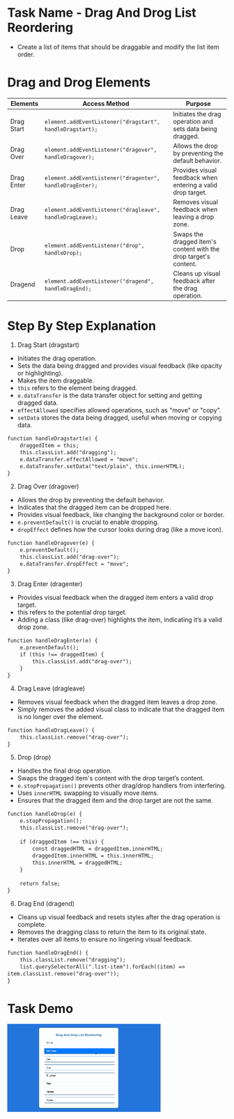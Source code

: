 # Task Name - Drag And Drog List Reordering

- Create a list of items that should be draggable and modify the list item order.

# Drag and Drog Elements

| Elements   | Access Method                                             | Purpose                                                          |
| ---------- | --------------------------------------------------------- | ---------------------------------------------------------------- |
| Drag Start | `element.addEventListener("dragstart", handleDragstart);` | Initiates the drag operation and sets data being dragged.        |
| Drag Over  | `element.addEventListener("dragover", handleDragover);`   | Allows the drop by preventing the default behavior.              |
| Drag Enter | `element.addEventListener("dragenter", handleDragEnter);` | Provides visual feedback when entering a valid drop target.      |
| Drag Leave | `element.addEventListener("dragleave", handleDragLeave);` | Removes visual feedback when leaving a drop zone.                |
| Drop       | `element.addEventListener("drop", handleDrop);`           | Swaps the dragged item's content with the drop target's content. |
| Dragend    | `element.addEventListener("dragend", handleDragEnd);`     | Cleans up visual feedback after the drag operation.              |


# Step By Step Explanation

1. Drag Start (dragstart)

- Initiates the drag operation.
- Sets the data being dragged and provides visual feedback (like opacity or highlighting).
- Makes the item draggable.
- `this` refers to the element being dragged.
- `e.dataTransfer` is the data transfer object for setting and getting dragged data.
- `effectAllowed` specifies allowed operations, such as "move" or "copy".
- `setData` stores the data being dragged, useful when moving or copying data.

```
function handleDragstart(e) {
    draggedItem = this;
    this.classList.add("dragging");
    e.dataTransfer.effectAllowed = "move";
    e.dataTransfer.setData("text/plain", this.innerHTML);
}
```

2. Drag Over (dragover)

- Allows the drop by preventing the default behavior.
- Indicates that the dragged item can be dropped here.
- Provides visual feedback, like changing the background color or border.
- `e.preventDefault()` is crucial to enable dropping.
- `dropEffect` defines how the cursor looks during drag (like a move icon).

```
function handleDragover(e) {
    e.preventDefault();
    this.classList.add("drag-over");
    e.dataTransfer.dropEffect = "move";
}
```

3. Drag Enter (dragenter)

- Provides visual feedback when the dragged item enters a valid drop target.
- this refers to the potential drop target.
- Adding a class (like drag-over) highlights the item, indicating it’s a valid drop zone.

```
function handleDragEnter(e) {
    e.preventDefault();
    if (this !== draggedItem) {
        this.classList.add("drag-over");
    }
}

```

4. Drag Leave (dragleave)

- Removes visual feedback when the dragged item leaves a drop zone.
- Simply removes the added visual class to indicate that the dragged item is no longer over the element.

```
function handleDragLeave() {
    this.classList.remove("drag-over");
}
```

5.  Drop (drop)

- Handles the final drop operation.
- Swaps the dragged item's content with the drop target’s content.
- `e.stopPropagation()` prevents other drag/drop handlers from interfering.
- Uses `innerHTML` swapping to visually move items.
- Ensures that the dragged item and the drop target are not the same.

```
function handleDrop(e) {
    e.stopPropagation();
    this.classList.remove("drag-over");

    if (draggedItem !== this) {
        const draggedHTML = draggedItem.innerHTML;
        draggedItem.innerHTML = this.innerHTML;
        this.innerHTML = draggedHTML;
    }

    return false;
}

```

6. Drag End (dragend)

- Cleans up visual feedback and resets styles after the drag operation is complete.
- Removes the dragging class to return the item to its original state.
- Iterates over all items to ensure no lingering visual feedback.

```
function handleDragEnd() {
    this.classList.remove("dragging");
    list.querySelectorAll(".list-item").forEach((item) => item.classList.remove("drag-over"));
}

```

# Task Demo

![Drap-Drop](./assets/drap-drop.gif)